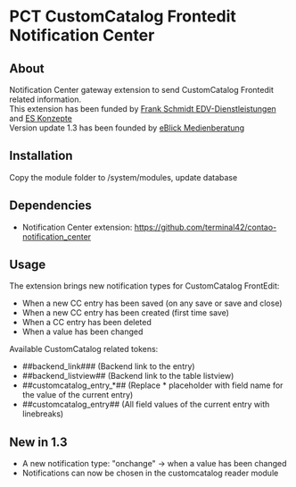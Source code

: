 PCT CustomCatalog Frontedit Notification Center
================

About
-----
Notification Center gateway extension to send CustomCatalog Frontedit related information.  
This extension has been funded by [Frank Schmidt EDV-Dienstleistungen](https://www.fs-edv.com) and [ES Konzepte](http://www.es-konzepte.de/)   
Version update 1.3 has been founded by [eBlick Medienberatung](http://www.e-blick.de/)

Installation
------------
Copy the module folder to /system/modules, update database

Dependencies
------------
- Notification Center extension: https://github.com/terminal42/contao-notification_center

Usage
------------
The extension brings new notification types for CustomCatalog FrontEdit:
* When a new CC entry has been saved (on any save or save and close)
* When a new CC entry has been created (first time save)
* When a CC entry has been deleted
* When a value has been changed

Available CustomCatalog related tokens:
* ##backend_link### (Backend link to the entry)
* ##backend_listview## (Backend link to the table listview)
* ##customcatalog_entry_*## (Replace * placeholder with field name for the value of the current entry)
* ##customcatalog_entry## (All field values of the current entry with linebreaks)

New in 1.3
------------
* A new notification type: "onchange" -> when a value has been changed
* Notifications can now be chosen in the customcatalog reader module